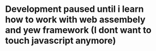 # Development paused until i learn how to work with web assembely and yew framework (I dont want to touch javascript anymore)
